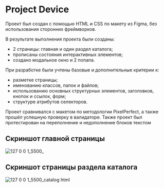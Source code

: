# Project Device
Проект был создан с помощью HTML и CSS по макету из Figma, без использования сторонних фреймворков.

В результате выполнения проекта были созданы: 
- 2 страницы: главная и один раздел каталога;
- прописаны состояния интерактивных элементов;
- создано модальное окно и 2 попапа.

При разработке были учтены базовые и дополнительные критерии к:
- разметке страницы;
- именованию классов, папок и файлов;
- использованию основных структурных элементов, заголовков, кнопок и ссылок, форм;
- структуре атрибутов селекторов.

Проект сравнивался с макетом по методологии PixelPerfect, а также прошёл успешную проверку в валидаторе.
Также проект был протестирован на переполнение и недополнение блоков текстом

## Скриншот главной страницы

![127 0 0 1_5500_](https://user-images.githubusercontent.com/70944450/235687077-d8525c19-2944-4f51-a5f2-ec4206e6f073.png)

## Скриншот страницы раздела каталога

![127 0 0 1_5500_catalog html](https://user-images.githubusercontent.com/70944450/235687124-2b48f494-2af6-4a65-8f9b-6d91171e74d7.png)
